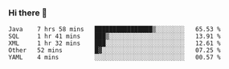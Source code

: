 ### Hi there 👋

<!--
**urzz/urzz** is a ✨ _special_ ✨ repository because its `README.md` (this file) appears on your GitHub profile.

Here are some ideas to get you started:

- 🔭 I’m currently working on ...
- 🌱 I’m currently learning ...
- 👯 I’m looking to collaborate on ...
- 🤔 I’m looking for help with ...
- 💬 Ask me about ...
- 📫 How to reach me: ...
- 😄 Pronouns: ...
- ⚡ Fun fact: ...
-->

<!--START_SECTION:waka-->
```text
Java    7 hrs 58 mins   ████████████████▒░░░░░░░░   65.53 % 
SQL     1 hr 41 mins    ███▒░░░░░░░░░░░░░░░░░░░░░   13.91 % 
XML     1 hr 32 mins    ███░░░░░░░░░░░░░░░░░░░░░░   12.61 % 
Other   52 mins         █▓░░░░░░░░░░░░░░░░░░░░░░░   07.25 % 
YAML    4 mins          ░░░░░░░░░░░░░░░░░░░░░░░░░   00.57 % 
```
<!--END_SECTION:waka-->
